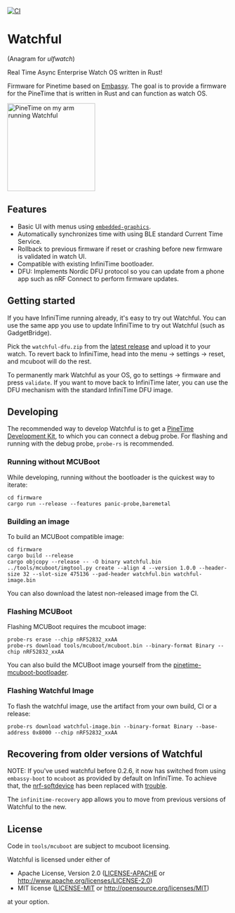 [![CI](https://github.com/lulf/watchful/actions/workflows/ci.yaml/badge.svg)](https://github.com/lulf/watchful/actions/workflows/ci.yaml)

# Watchful

(Anagram for _ulfwatch_)

Real Time Async Enterprise Watch OS written in Rust!

Firmware for Pinetime based on [Embassy](https://embassy.dev). The goal is to provide a firmware for the PineTime that is written in Rust and can function as watch OS.

<img src="image.png" alt="PineTime on my arm running Watchful" style="width:200px;"/>

## Features 

* Basic UI with menus using [`embedded-graphics`](https://crates.io/crates/embedded-graphics).
* Automatically synchronizes time with using BLE standard Current Time Service.
* Rollback to previous firmware if reset or crashing before new firmware is validated in watch UI.
* Compatible with existing InfiniTime bootloader.
* DFU: Implements Nordic DFU protocol so you can update from a phone app such as nRF Connect to perform firmware updates.

## Getting started

If you have InfiniTime running already, it's easy to try out Watchful. You can use the same app you use to update InfiniTime to try out Watchful (such as GadgetBridge). 

Pick the `watchful-dfu.zip` from the [latest release](https://github.com/lulf/watchful/releases) and upload it to your watch. To revert back to InfiniTime, head into the menu -> settings -> reset, and mcuboot will do the rest.

To permanently mark Watchful as your OS, go to settings -> firmware and press `validate`. If you want to move back to InfiniTime later, you can use the DFU mechanism with the standard InfiniTime DFU image.

## Developing

The recommended way to develop Watchful is to get a [PineTime Development Kit](https://pine64.com/product/pinetime-dev-kit/), to which you can connect a debug probe. For flashing and running with the debug probe, `probe-rs` is recommended.


### Running without MCUBoot

While developing, running without the bootloader is the quickest way to iterate:

``` 4d
cd firmware
cargo run --release --features panic-probe,baremetal
```

### Building an image

To build an MCUBoot compatible image:

```
cd firmware
cargo build --release
cargo objcopy --release -- -O binary watchful.bin
../tools/mcuboot/imgtool.py create --align 4 --version 1.0.0 --header-size 32 --slot-size 475136 --pad-header watchful.bin watchful-image.bin
```

You can also download the latest non-released image from the CI.

### Flashing MCUBoot

Flashing MCUBoot requires the mcuboot image:

```
probe-rs erase --chip nRF52832_xxAA
probe-rs download tools/mcuboot/mcuboot.bin --binary-format Binary --chip nRF52832_xxAA
```

You can also build the MCUBoot image yourself from the [pinetime-mcuboot-bootloader](https://github.com/InfiniTimeOrg/pinetime-mcuboot-bootloader).

### Flashing Watchful Image

To flash the watchful image, use the artifact from your own build, CI or a release:

```
probe-rs download watchful-image.bin --binary-format Binary --base-address 0x8000 --chip nRF52832_xxAA
```

## Recovering from older versions of Watchful

NOTE: If you've used watchful before 0.2.6, it now has switched from using `embassy-boot` to `mcuboot` as provided by default on InfiniTime. To achieve that, the [nrf-softdevice](https://github.com/embassy-rs/nrf-softdevice/) has been replaced with [trouble](https://github.com/embassy-rs/trouble).

The `infinitime-recovery` app allows you to move from previous versions of Watchful to the new.

## License

Code in `tools/mcuboot` are subject to mcuboot licensing.

Watchful is licensed under either of

* Apache License, Version 2.0 ([LICENSE-APACHE](LICENSE-APACHE) or <http://www.apache.org/licenses/LICENSE-2.0>)
* MIT license ([LICENSE-MIT](LICENSE-MIT) or <http://opensource.org/licenses/MIT>)

at your option.

